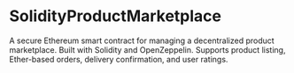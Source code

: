 # SolidityProductMarketplace
A secure Ethereum smart contract for managing a decentralized product marketplace. Built with Solidity and OpenZeppelin. Supports product listing, Ether-based orders, delivery confirmation, and user ratings.
